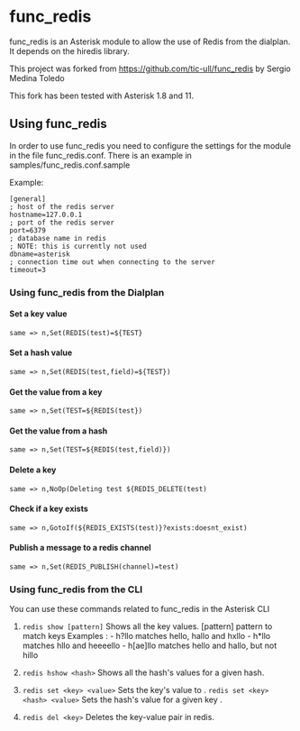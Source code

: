 # func_redis

func_redis is an Asterisk module to allow the use of Redis from the dialplan.
It depends on the hiredis library.

This project was forked from https://github.com/tic-ull/func_redis by Sergio Medina Toledo

This fork has been tested with Asterisk 1.8 and 11.

## Using func_redis

In order to use func_redis you need to configure the settings for the module 
in the file func_redis.conf. There is an example in samples/func_redis.conf.sample

Example:

```
[general]
; host of the redis server 
hostname=127.0.0.1
; port of the redis server
port=6379
; database name in redis
; NOTE: this is currently not used
dbname=asterisk
; connection time out when connecting to the server
timeout=3
```


### Using func_redis from the Dialplan

#### Set a key value
```same => n,Set(REDIS(test)=${TEST}```

#### Set a hash value
```same => n,Set(REDIS(test,field)=${TEST})```

#### Get the value from a key
```same => n,Set(TEST=${REDIS(test})```

#### Get the value from a hash
```same => n,Set(TEST=${REDIS(test,field)})```

#### Delete a key
```same => n,NoOp(Deleting test ${REDIS_DELETE(test)```

#### Check if a key exists
```same => n,GotoIf(${REDIS_EXISTS(test)}?exists:doesnt_exist)```

#### Publish a message to a redis channel
```same => n,Set(REDIS_PUBLISH(channel)=test)```

### Using func_redis from the CLI

You can use these commands related to func_redis in the Asterisk CLI 

1. ```redis show [pattern]```
    Shows all the key values.
    [pattern] pattern to match keys
    Examples :
        - h?llo matches hello, hallo and hxllo
        - h*llo matches hllo and heeeello
        - h[ae]llo matches hello and hallo, but not hillo

2. ```redis hshow <hash>```
    Shows all the hash's values for a given hash.
    
3. ```redis set <key> <value>```
    Sets the key's <key> value to <value>.
   ```redis set <key> <hash> <value>```
    Sets the hash's <hash> value <value> for a given key <key>.
    
4. ```redis del <key>```
    Deletes the key-value pair in redis.
